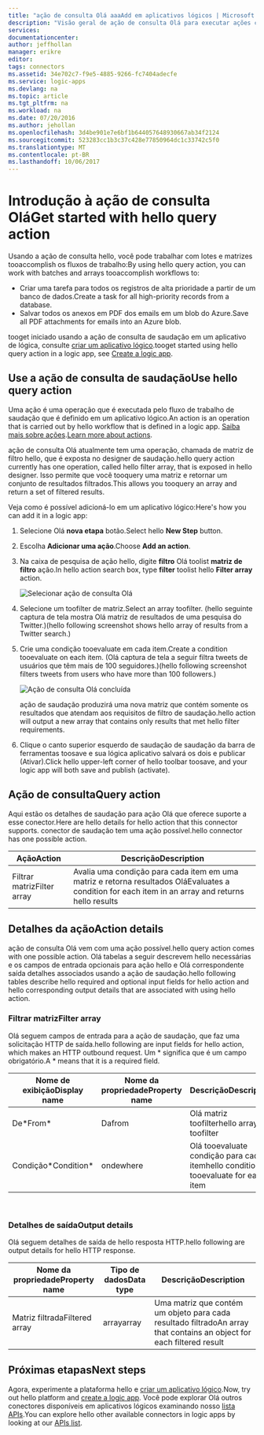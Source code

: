 ```yaml
---
title: "ação de consulta Olá aaaAdd em aplicativos lógicos | Microsoft Docs"
description: "Visão geral de ação de consulta Olá para executar ações como a matriz de filtro."
services: 
documentationcenter: 
author: jeffhollan
manager: erikre
editor: 
tags: connectors
ms.assetid: 34e702c7-f9e5-4885-9266-fc7404adecfe
ms.service: logic-apps
ms.devlang: na
ms.topic: article
ms.tgt_pltfrm: na
ms.workload: na
ms.date: 07/20/2016
ms.author: jehollan
ms.openlocfilehash: 3d4be901e7e6bf1b644057648930667ab34f2124
ms.sourcegitcommit: 523283cc1b3c37c428e77850964dc1c33742c5f0
ms.translationtype: MT
ms.contentlocale: pt-BR
ms.lasthandoff: 10/06/2017
---
```

# <a name="get-started-with-hello-query-action"></a><span data-ttu-id="2836b-103">Introdução à ação de consulta Olá</span><span class="sxs-lookup"><span data-stu-id="2836b-103">Get started with hello query action</span></span>
<span data-ttu-id="2836b-104">Usando a ação de consulta hello, você pode trabalhar com lotes e matrizes tooaccomplish os fluxos de trabalho:</span><span class="sxs-lookup"><span data-stu-id="2836b-104">By using hello query action, you can work with batches and arrays tooaccomplish workflows to:</span></span>

* <span data-ttu-id="2836b-105">Criar uma tarefa para todos os registros de alta prioridade a partir de um banco de dados.</span><span class="sxs-lookup"><span data-stu-id="2836b-105">Create a task for all high-priority records from a database.</span></span>
* <span data-ttu-id="2836b-106">Salvar todos os anexos em PDF dos emails em um blob do Azure.</span><span class="sxs-lookup"><span data-stu-id="2836b-106">Save all PDF attachments for emails into an Azure blob.</span></span>

<span data-ttu-id="2836b-107">tooget iniciado usando a ação de consulta de saudação em um aplicativo de lógica, consulte [criar um aplicativo lógico](../logic-apps/logic-apps-create-a-logic-app.md).</span><span class="sxs-lookup"><span data-stu-id="2836b-107">tooget started using hello query action in a logic app, see [Create a logic app](../logic-apps/logic-apps-create-a-logic-app.md).</span></span>

## <a name="use-hello-query-action"></a><span data-ttu-id="2836b-108">Use a ação de consulta de saudação</span><span class="sxs-lookup"><span data-stu-id="2836b-108">Use hello query action</span></span>
<span data-ttu-id="2836b-109">Uma ação é uma operação que é executada pelo fluxo de trabalho de saudação que é definido em um aplicativo lógico.</span><span class="sxs-lookup"><span data-stu-id="2836b-109">An action is an operation that is carried out by hello workflow that is defined in a logic app.</span></span> <span data-ttu-id="2836b-110">[Saiba mais sobre ações](connectors-overview.md).</span><span class="sxs-lookup"><span data-stu-id="2836b-110">[Learn more about actions](connectors-overview.md).</span></span>  

<span data-ttu-id="2836b-111">ação de consulta Olá atualmente tem uma operação, chamada de matriz de filtro hello, que é exposta no designer de saudação.</span><span class="sxs-lookup"><span data-stu-id="2836b-111">hello query action currently has one operation, called hello filter array, that is exposed in hello designer.</span></span> <span data-ttu-id="2836b-112">Isso permite que você tooquery uma matriz e retornar um conjunto de resultados filtrados.</span><span class="sxs-lookup"><span data-stu-id="2836b-112">This allows you tooquery an array and return a set of filtered results.</span></span>

<span data-ttu-id="2836b-113">Veja como é possível adicioná-lo em um aplicativo lógico:</span><span class="sxs-lookup"><span data-stu-id="2836b-113">Here's how you can add it in a logic app:</span></span>

1. <span data-ttu-id="2836b-114">Selecione Olá **nova etapa** botão.</span><span class="sxs-lookup"><span data-stu-id="2836b-114">Select hello **New Step** button.</span></span>
2. <span data-ttu-id="2836b-115">Escolha **Adicionar uma ação**.</span><span class="sxs-lookup"><span data-stu-id="2836b-115">Choose **Add an action**.</span></span>
3. <span data-ttu-id="2836b-116">Na caixa de pesquisa de ação hello, digite **filtro** Olá toolist **matriz de filtro** ação.</span><span class="sxs-lookup"><span data-stu-id="2836b-116">In hello action search box, type **filter** toolist hello **Filter array** action.</span></span>
   
    ![Selecionar ação de consulta Olá](./media/connectors-native-query/using-action-1.png)
4. <span data-ttu-id="2836b-118">Selecione um toofilter de matriz.</span><span class="sxs-lookup"><span data-stu-id="2836b-118">Select an array toofilter.</span></span> <span data-ttu-id="2836b-119">(hello seguinte captura de tela mostra Olá matriz de resultados de uma pesquisa do Twitter.)</span><span class="sxs-lookup"><span data-stu-id="2836b-119">(hello following screenshot shows hello array of results from a Twitter search.)</span></span>
5. <span data-ttu-id="2836b-120">Crie uma condição tooevaluate em cada item.</span><span class="sxs-lookup"><span data-stu-id="2836b-120">Create a condition tooevaluate on each item.</span></span> <span data-ttu-id="2836b-121">(Olá captura de tela a seguir filtra tweets de usuários que têm mais de 100 seguidores.)</span><span class="sxs-lookup"><span data-stu-id="2836b-121">(hello following screenshot filters tweets from users who have more than 100 followers.)</span></span>
   
    ![Ação de consulta Olá concluída](./media/connectors-native-query/using-action-2.png)
   
    <span data-ttu-id="2836b-123">ação de saudação produzirá uma nova matriz que contém somente os resultados que atendam aos requisitos de filtro de saudação.</span><span class="sxs-lookup"><span data-stu-id="2836b-123">hello action will output a new array that contains only results that met hello filter requirements.</span></span>
6. <span data-ttu-id="2836b-124">Clique o canto superior esquerdo de saudação de saudação da barra de ferramentas toosave e sua lógica aplicativo salvará os dois e publicar (Ativar).</span><span class="sxs-lookup"><span data-stu-id="2836b-124">Click hello upper-left corner of hello toolbar toosave, and your logic app will both save and publish (activate).</span></span>

## <a name="query-action"></a><span data-ttu-id="2836b-125">Ação de consulta</span><span class="sxs-lookup"><span data-stu-id="2836b-125">Query action</span></span>
<span data-ttu-id="2836b-126">Aqui estão os detalhes de saudação para ação Olá que oferece suporte a esse conector.</span><span class="sxs-lookup"><span data-stu-id="2836b-126">Here are hello details for hello action that this connector supports.</span></span> <span data-ttu-id="2836b-127">conector de saudação tem uma ação possível.</span><span class="sxs-lookup"><span data-stu-id="2836b-127">hello connector has one possible action.</span></span>

| <span data-ttu-id="2836b-128">Ação</span><span class="sxs-lookup"><span data-stu-id="2836b-128">Action</span></span> | <span data-ttu-id="2836b-129">Descrição</span><span class="sxs-lookup"><span data-stu-id="2836b-129">Description</span></span> |
| --- | --- |
| <span data-ttu-id="2836b-130">Filtrar matriz</span><span class="sxs-lookup"><span data-stu-id="2836b-130">Filter array</span></span> |<span data-ttu-id="2836b-131">Avalia uma condição para cada item em uma matriz e retorna resultados Olá</span><span class="sxs-lookup"><span data-stu-id="2836b-131">Evaluates a condition for each item in an array and returns hello results</span></span> |

## <a name="action-details"></a><span data-ttu-id="2836b-132">Detalhes da ação</span><span class="sxs-lookup"><span data-stu-id="2836b-132">Action details</span></span>
<span data-ttu-id="2836b-133">ação de consulta Olá vem com uma ação possível.</span><span class="sxs-lookup"><span data-stu-id="2836b-133">hello query action comes with one possible action.</span></span> <span data-ttu-id="2836b-134">Olá tabelas a seguir descrevem hello necessárias e os campos de entrada opcionais para ação hello e Olá correspondente saída detalhes associados usando a ação de saudação.</span><span class="sxs-lookup"><span data-stu-id="2836b-134">hello following tables describe hello required and optional input fields for hello action and hello corresponding output details that are associated with using hello action.</span></span>

### <a name="filter-array"></a><span data-ttu-id="2836b-135">Filtrar matriz</span><span class="sxs-lookup"><span data-stu-id="2836b-135">Filter array</span></span>
<span data-ttu-id="2836b-136">Olá seguem campos de entrada para a ação de saudação, que faz uma solicitação HTTP de saída.</span><span class="sxs-lookup"><span data-stu-id="2836b-136">hello following are input fields for hello action, which makes an HTTP outbound request.</span></span>
<span data-ttu-id="2836b-137">Um * significa que é um campo obrigatório.</span><span class="sxs-lookup"><span data-stu-id="2836b-137">A * means that it is a required field.</span></span>

| <span data-ttu-id="2836b-138">Nome de exibição</span><span class="sxs-lookup"><span data-stu-id="2836b-138">Display name</span></span> | <span data-ttu-id="2836b-139">Nome da propriedade</span><span class="sxs-lookup"><span data-stu-id="2836b-139">Property name</span></span> | <span data-ttu-id="2836b-140">Descrição</span><span class="sxs-lookup"><span data-stu-id="2836b-140">Description</span></span> |
| --- | --- | --- |
| <span data-ttu-id="2836b-141">De*</span><span class="sxs-lookup"><span data-stu-id="2836b-141">From*</span></span> |<span data-ttu-id="2836b-142">Da</span><span class="sxs-lookup"><span data-stu-id="2836b-142">from</span></span> |<span data-ttu-id="2836b-143">Olá matriz toofilter</span><span class="sxs-lookup"><span data-stu-id="2836b-143">hello array toofilter</span></span> |
| <span data-ttu-id="2836b-144">Condição*</span><span class="sxs-lookup"><span data-stu-id="2836b-144">Condition*</span></span> |<span data-ttu-id="2836b-145">onde</span><span class="sxs-lookup"><span data-stu-id="2836b-145">where</span></span> |<span data-ttu-id="2836b-146">Olá tooevaluate condição para cada item</span><span class="sxs-lookup"><span data-stu-id="2836b-146">hello condition tooevaluate for each item</span></span> |

<br>

### <a name="output-details"></a><span data-ttu-id="2836b-147">Detalhes de saída</span><span class="sxs-lookup"><span data-stu-id="2836b-147">Output details</span></span>
<span data-ttu-id="2836b-148">Olá seguem detalhes de saída de hello resposta HTTP.</span><span class="sxs-lookup"><span data-stu-id="2836b-148">hello following are output details for hello HTTP response.</span></span>

| <span data-ttu-id="2836b-149">Nome da propriedade</span><span class="sxs-lookup"><span data-stu-id="2836b-149">Property name</span></span> | <span data-ttu-id="2836b-150">Tipo de dados</span><span class="sxs-lookup"><span data-stu-id="2836b-150">Data type</span></span> | <span data-ttu-id="2836b-151">Descrição</span><span class="sxs-lookup"><span data-stu-id="2836b-151">Description</span></span> |
| --- | --- | --- |
| <span data-ttu-id="2836b-152">Matriz filtrada</span><span class="sxs-lookup"><span data-stu-id="2836b-152">Filtered array</span></span> |<span data-ttu-id="2836b-153">array</span><span class="sxs-lookup"><span data-stu-id="2836b-153">array</span></span> |<span data-ttu-id="2836b-154">Uma matriz que contém um objeto para cada resultado filtrado</span><span class="sxs-lookup"><span data-stu-id="2836b-154">An array that contains an object for each filtered result</span></span> |

## <a name="next-steps"></a><span data-ttu-id="2836b-155">Próximas etapas</span><span class="sxs-lookup"><span data-stu-id="2836b-155">Next steps</span></span>
<span data-ttu-id="2836b-156">Agora, experimente a plataforma hello e [criar um aplicativo lógico](../logic-apps/logic-apps-create-a-logic-app.md).</span><span class="sxs-lookup"><span data-stu-id="2836b-156">Now, try out hello platform and [create a logic app](../logic-apps/logic-apps-create-a-logic-app.md).</span></span> <span data-ttu-id="2836b-157">Você pode explorar Olá outros conectores disponíveis em aplicativos lógicos examinando nosso [lista APIs](apis-list.md).</span><span class="sxs-lookup"><span data-stu-id="2836b-157">You can explore hello other available connectors in logic apps by looking at our [APIs list](apis-list.md).</span></span>

